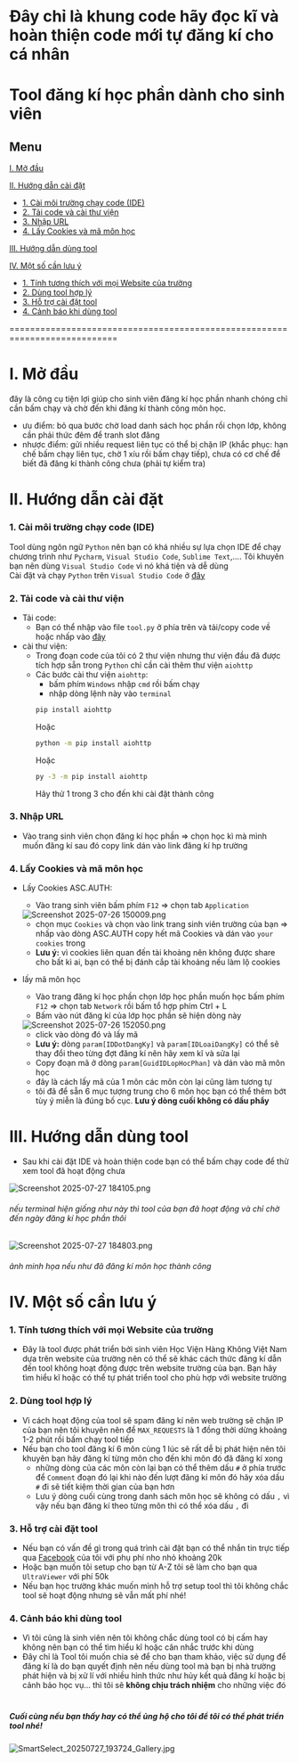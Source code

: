 
# Đây chỉ là khung code hãy đọc kĩ và hoàn thiện code mới tự đăng kí cho cá nhân
# Tool đăng kí học phần dành cho sinh viên

## Menu
[I. Mở đầu ](#i-mở-đầu) 

[II. Hướng dẫn cài đặt](#ii-hướng-dẫn-cài-đặt)
- [1. Cài môi trường chạy code (IDE)](#1-cài-môi-trường-chạy-code-ide)
- [2. Tải code và cài thư viện](#2-tải-code-và-cài-thư-viện)
- [3. Nhập URL](#3-nhập-url)
- [4. Lấy Cookies và mã môn học](#4-lấy-cookies-và-mã-môn-học)   

[III. Hướng dẫn dùng tool](#iii-hướng-dẫn-dùng-tool)

[IV. Một số cần lưu ý](#iv-một-số-cần-lưu-ý)
- [1. Tính tương thích với mọi Website của trường](#1-tính-tương-thích-với-mọi-website-của-trường)
- [2. Dùng tool hợp lý](#2-dùng-tool-hợp-lý)
- [3. Hỗ trợ cài đặt tool](#3-hỗ-trợ-cài-đặt-tool)
- [4. Cảnh báo khi dùng tool](#4-cảnh-báo-khi-dùng-tool)

===========================================================================

# I. Mở đầu
đây là công cụ tiện lợi giúp cho sinh viên đăng kí học phần nhanh chóng chỉ cần bấm chạy và chờ đến khi đăng kí thành công môn học.
- ưu điểm: bỏ qua bước chờ load danh sách học phần rồi chọn lớp, không cần phải thức đêm để tranh slot đăng 
- nhược điểm: gửi nhiều request liên tục có thể bị chặn IP (khắc phục: hạn chế bấm chạy liên tục, chờ 1 xíu rồi bấm chạy tiếp), chưa có cơ chế để biết đã đăng kí thành công chưa (phải tự kiểm tra)

# II. Hướng dẫn cài đặt 
### 1. Cài môi trường chạy code (IDE)
Tool dùng ngôn ngữ `Python` nên bạn có khá nhiều sự lựa chọn IDE để chạy chương trình như `Pycharm`, `Visual Studio Code`, `Sublime Text`,.... Tôi khuyên bạn nên dùng `Visual Studio Code` vì nó khá tiện và dễ dùng        
Cài đặt và chạy `Python` trên `Visual Studio Code` ở [đây](https://youtu.be/yZFG5ktaZtU?si=Tj3DBs7wEL33M2xb)

### 2. Tải code và cài thư viện
- Tải code:  
  - Bạn có thể nhập vào file `tool.py` ở phía trên và tải/copy code về hoặc nhấp vào [đây](https://github.com/ChrisDemon0811/Tool_dang_ki_hoc_phan/blob/main/tool.py)
- cài thư viện:
  - Trong đoạn code của tôi có 2 thư viện nhưng thư viện đầu đã được tích hợp sẵn trong `Python` chỉ cần cài thêm thư viện `aiohttp` 
  - Các bước cài thư viện `aiohttp`:
    - bấm phím `Windows` nhập `cmd` rồi bấm chạy
    - nhập dòng lệnh này vào `terminal`
    ```sh
    pip install aiohttp
    ```
    Hoặc  
    ```sh 
    python -m pip install aiohttp
    ```
    Hoặc  
    ```sh
    py -3 -m pip install aiohttp
    ```
    Hãy thử 1 trong 3 cho đến khi cài đặt thành công

### 3. Nhập URL
- Vào trang sinh viên chọn đăng kí học phần => chọn học kì mà mình muốn đăng kí sau đó copy link dán vào link đăng kí hp trường
### 4. Lấy Cookies và mã môn học 
- Lấy Cookies ASC.AUTH:
  - Vào trang sinh viên bấm phím `F12` => chọn tab `Application` 
  <img src="https://sf-static.upanhlaylink.com/img/image_202507274acb1fb08a08f2eb32c7f4d6861e9ae4.jpg" alt="Screenshot 2025-07-26 150009.png">       

  - chọn mục `Cookies` và chọn vào link trang sinh viên trường của bạn => nhấp vào dòng ASC.AUTH copy hết mã Cookies và dán vào `your cookies` trong 
  - **Lưu ý:** vì cookies liên quan đến tài khoảng nên không được share cho bất kì ai, bạn có thể bị đánh cắp tài khoảng nếu làm lộ cookies 

- lấy mã môn học
  - Vào trang đăng kí học phần chọn lớp học phần muốn học bấm phím `F12` => chọn tab `Network` rồi bấm tổ hợp phím Ctrl + L
  - Bấm vào nút đăng kí của lớp học phần sẽ hiện dòng này 
  <img src="https://sf-static.upanhlaylink.com/img/image_2025072670de2e831817308dae7150bd551b20aa.jpg" alt="Screenshot 2025-07-26 152050.png">        

  - click vào dòng đó và lấy mã
  - **Lưu ý:** dòng `param[IDDotDangKy]` và `param[IDLoaiDangKy]` có thể sẽ thay đổi theo từng đợt đăng kí nên hãy xem kĩ và sửa lại
  - Copy đoạn mã ở dòng `param[GuidIDLopHocPhan]` và dán vào mã môn học
  - đây là cách lấy mã của 1 môn các môn còn lại cũng làm tương tự 
  - tôi đã để sẵn 6 mục tượng trung cho 6 môn học bạn có thể thêm bớt tùy ý miễn là đúng bố cục. **Lưu ý dòng cuối không có dấu phẩy**

# III. Hướng dẫn dùng tool
- Sau khi cài đặt IDE và hoàn thiện code bạn có thể bấm chạy code để thử xem tool đã hoạt động chưa 
<img src="https://sf-static.upanhlaylink.com/img/image_202507277e925ae4e4ce2188aab6a36017a47d33.jpg" alt="Screenshot 2025-07-27 184105.png">         

###### nếu terminal hiện giống như này thì tool của bạn đã hoạt động và chỉ chờ đến ngày đăng kí học phần thôi

<img src="https://sf-static.upanhlaylink.com/img/image_20250727fab787a05636c928482d150b1eb691c4.jpg" alt="Screenshot 2025-07-27 184803.png">

###### ảnh minh họa nếu như đã đăng kí môn học thành công

# IV. Một số cần lưu ý
### 1. Tính tương thích với mọi Website của trường
- Đây là tool được phát triển bởi sinh viên Học Viện Hàng Không Việt Nam dựa trên website của trường nên có thể sẽ khác cách thức đăng kí dẫn đến tool không hoạt động được trên website trường của bạn. Bạn hãy tìm hiểu kĩ hoặc có thể tự phát triển tool cho phù hợp với website trường 
### 2. Dùng tool hợp lý
- Vì cách hoạt động của  tool sẽ spam đăng kí nên web trường sẽ chặn IP của bạn nên tôi khuyên nên để `MAX_REQUESTS` là 1 đồng thời dừng khoảng 1-2 phút rồi bấm chạy tool tiếp
- Nếu bạn cho tool đăng kí 6 môn cùng 1 lúc sẽ rất dễ bị phát hiện nên tôi khuyên bạn hãy đăng kí từng môn cho đến khi môn đó đã đăng kí xong
  - những dòng của các môn còn lại bạn có thể thêm dấu `#` ở phía trước để `Comment` đoạn đó lại khi nào đến lượt đăng kí môn đó hãy xóa dấu `#` đi sẽ tiết kiệm thời gian của bạn hơn
  - Lưu ý dòng cuối cùng trong danh sách môn học sẽ không có dấu `,` vì vậy nếu bạn đăng kí theo từng môn thì có thể xóa dấu `,` đi
### 3. Hỗ trợ cài đặt tool
- Nếu bạn có vấn đề gì trong quá trình cài đặt bạn có thể nhắn tin trực tiếp qua [Facebook](https://www.facebook.com/Longpogba06) của tôi với phụ phí nho nhỏ khoảng 20k
- Hoặc bạn muốn tôi setup cho bạn từ A-Z tôi sẽ làm cho bạn qua `UltraViewer` với phí 50k
- Nếu bạn học trường khác muốn mình hỗ trợ setup tool thì tôi không chắc tool sẽ hoạt động nhưng sẽ vẫn mất phí nhé!
### 4. Cảnh báo khi dùng tool
- Vì tôi cũng là sinh viên nên tôi không chắc dùng tool có bị cấm hay không nên bạn có thể tìm hiểu kĩ hoặc cân nhắc trước khi dùng 
- Đây chỉ là Tool tôi muốn chia sẻ để cho bạn tham khảo, việc sử dụng để đăng kí là do bạn quyết định nên nếu dùng tool mà bạn bị nhà trường phát hiện và bị xử lí với nhiều hình thức như hủy kết quả đăng kí hoặc bị cảnh bảo học vụ... thì tôi sẽ **không chịu trách nhiệm** cho những việc đó

#
##### Cuối cùng nếu bạn thấy hay có thể ủng hộ cho tôi để tôi có thể phát triển tool nhé!
<img src="https://sf-static.upanhlaylink.com/img/image_202507271165dc209b7d5c9e5edb3822acf1fcbc.jpg" alt="SmartSelect_20250727_193724_Gallery.jpg"> 
